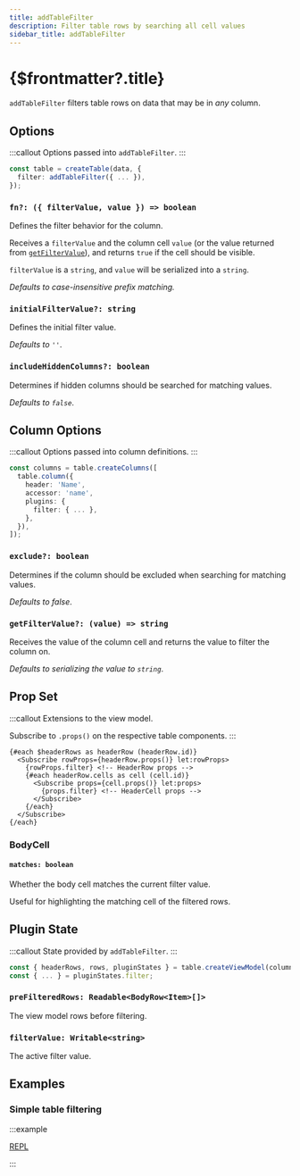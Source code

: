 ```yaml
---
title: addTableFilter
description: Filter table rows by searching all cell values
sidebar_title: addTableFilter
---
```


<script>
  import { useHljs } from '$lib/utils/useHljs';
  useHljs('ts');
</script>

# {$frontmatter?.title}

`addTableFilter` filters table rows on data that may be in _any_ column.

## Options

:::callout
Options passed into `addTableFilter`.
:::

```ts {3}
const table = createTable(data, {
  filter: addTableFilter({ ... }),
});
```

### `fn?: ({ filterValue, value }) => boolean`

Defines the filter behavior for the column.

Receives a `filterValue` and the column cell `value` (or the value returned from [`getFilterValue`](#getfiltervalue-value-string)), and returns `true` if the cell should be visible.

`filterValue` is a `string`, and `value` will be serialized into a `string`.

_Defaults to case-insensitive prefix matching._

### `initialFilterValue?: string`

Defines the initial filter value.

_Defaults to `''`_.

### `includeHiddenColumns?: boolean`

Determines if hidden columns should be searched for matching values.

_Defaults to `false`_.

## Column Options

:::callout
Options passed into column definitions.
:::

```ts {7}
const columns = table.createColumns([
  table.column({
    header: 'Name',
    accessor: 'name',
    plugins: {
      filter: { ... },
    },
  }),
]);
```

### `exclude?: boolean`

Determines if the column should be excluded when searching for matching values.

_Defaults to false_.

### `getFilterValue?: (value) => string`

Receives the value of the column cell and returns the value to filter the column on.

_Defaults to serializing the value to `string`_.

## Prop Set

:::callout
Extensions to the view model.

Subscribe to `.props()` on the respective table components.
:::

```svelte
{#each $headerRows as headerRow (headerRow.id)}
  <Subscribe rowProps={headerRow.props()} let:rowProps>
    {rowProps.filter} <!-- HeaderRow props -->
    {#each headerRow.cells as cell (cell.id)}
      <Subscribe props={cell.props()} let:props>
        {props.filter} <!-- HeaderCell props -->
      </Subscribe>
    {/each}
  </Subscribe>
{/each}
```

### BodyCell

#### `matches: boolean`

Whether the body cell matches the current filter value.

Useful for highlighting the matching cell of the filtered rows.

## Plugin State

:::callout
State provided by `addTableFilter`.
:::

```ts {3}
const { headerRows, rows, pluginStates } = table.createViewModel(columns);
const { ... } = pluginStates.filter;
```

### `preFilteredRows: Readable<BodyRow<Item>[]>`

The view model rows before filtering.

### `filterValue: Writable<string>`

The active filter value.

## Examples

### Simple table filtering

:::example

[REPL](https://svelte.dev/repl/b14e9a90ad6c40ab85b18c9421820487?version=3.48.0)

<script>
  import SimpleTableFilteringDemo from './SimpleTableFilteringDemo.svelte';
</script>
<SimpleTableFilteringDemo />
:::
